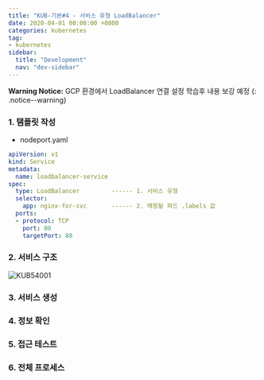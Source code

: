 ```yaml
---
title: "KUB-기본#4 - 서비스 유형 LoadBalancer"
date: 2020-04-01 00:00:00 +0800
categories: kubernetes
tag: 
- kubernetes
sidebar:
  title: "Development"
  nav: "dev-sidebar"
---
```


**Warning Notice:** GCP 환경에서 LoadBalancer 연결 설정 학습후 내용 보강 예정
{: .notice--warning}


### 1. 탬플릿 작성

- nodeport.yaml

```yaml
apiVersion: v1
kind: Service
metadata:
  name: loadbalancer-service
spec:
  type: LoadBalancer         ------ 1. 서비스 유형
  selector:
    app: nginx-for-svc       ------ 2. 매핑될 파드 .labels 값
  ports:
  - protocol: TCP
    port: 80
    targetPort: 80
```

### 2. 서비스 구조

![KUB54001](/assets/images/kubenetes/KUB54004.png)

### 3. 서비스 생성 

### 4. 정보 확인 

### 5. 접근 테스트 

### 6. 전체 프로세스

